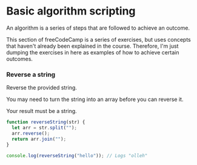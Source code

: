 # Basic algorithm scripting

An algorithm is a series of steps that are followed to achieve an outcome.

This section of freeCodeCamp is a series of exercises, but uses concepts that haven't already been explained in the course. Therefore, I'm just dumping the exercises in here as examples of how to achieve certain outcomes.

### Reverse a string
Reverse the provided string.

You may need to turn the string into an array before you can reverse it.

Your result must be a string.
```js
function reverseString(str) {
  let arr = str.split("");
  arr.reverse();
  return arr.join("");
}

console.log(reverseString("hello")); // Logs "olleh"
```
